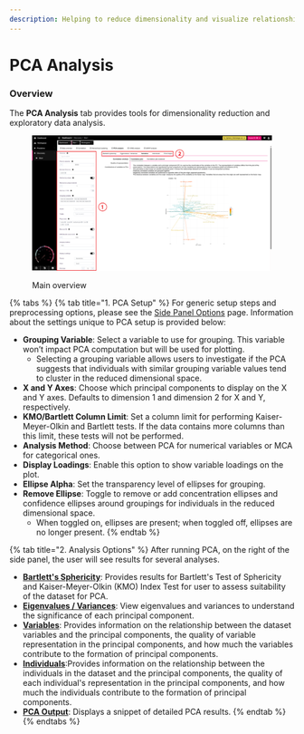 ```yaml
---
description: Helping to reduce dimensionality and visualize relationships.
---
```


# PCA Analysis

### Overview

The **PCA Analysis** tab provides tools for dimensionality reduction and exploratory data analysis.

<figure><img src="../../.gitbook/assets/PCA_main_Highres_annotated-min.png" alt=""><figcaption><p>Main overview</p></figcaption></figure>

{% tabs %}
{% tab title="1. PCA Setup" %}
For generic setup steps and preprocessing options, please see the [Side Panel Options](side-panel-options.md) page. Information about the settings unique to PCA setup is provided below:

* **Grouping Variable**: Select a variable to use for grouping. This variable won’t impact PCA computation but will be used for plotting.
  * Selecting a grouping variable allows users to investigate if the PCA suggests that individuals with similar grouping variable values tend to cluster in the reduced dimensional space.
* **X and Y Axes**: Choose which principal components to display on the X and Y axes. Defaults to dimension 1 and dimension 2 for X and Y, respectively.
* **KMO/Bartlett Column Limit**: Set a column limit for performing Kaiser-Meyer-Olkin and Bartlett tests. If the data contains more columns than this limit, these tests will not be performed.
* **Analysis Method**: Choose between PCA for numerical variables or MCA for categorical ones.
* **Display Loadings**: Enable this option to show variable loadings on the plot.
* **Ellipse Alpha**: Set the transparency level of ellipses for grouping.
* **Remove Ellipse**: Toggle to remove or add concentration ellipses and confidence ellipses around groupings for individuals in the reduced dimensional space.
  * When toggled on, ellipses are present; when toggled off, ellipses are no longer present.
{% endtab %}

{% tab title="2. Analysis Options" %}
After running PCA, on the right of the side panel, the user will see results for several analyses.

* [**Bartlett's Sphericity**](pca-analysis/bartletts-sphericity.md): Provides results for Bartlett's Test of Sphericity and Kaiser-Meyer-Olkin (KMO) Index Test for user to assess suitability of the dataset for PCA.
* [**Eigenvalues / Variances**](pca-analysis/eigenvalues-variances.md): View eigenvalues and variances to understand the significance of each principal component.
* [**Variables**](pca-analysis/variables.md): Provides information on the relationship between the dataset variables and the principal components, the quality of variable representation in the principal components, and how much the variables contribute to the formation of principal components.&#x20;
* [**Individuals**](pca-analysis/individuals.md):Provides information on the relationship between the individuals in the dataset and the principal components, the quality of each individual's representation in the principal components, and how much the individuals contribute to the formation of principal components.&#x20;
* [**PCA Output**](pca-analysis/pca-output.md): Displays a snippet of detailed PCA results.
{% endtab %}
{% endtabs %}



